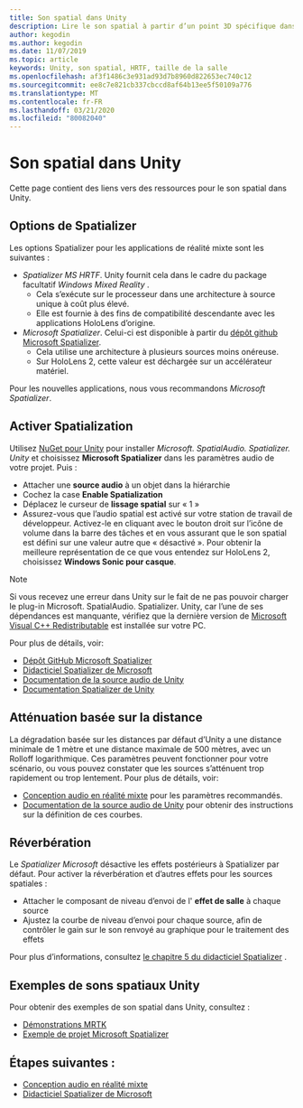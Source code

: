 ```yaml
---
title: Son spatial dans Unity
description: Lire le son spatial à partir d’un point 3D spécifique dans votre scène Unity.
author: kegodin
ms.author: kegodin
ms.date: 11/07/2019
ms.topic: article
keywords: Unity, son spatial, HRTF, taille de la salle
ms.openlocfilehash: af3f1486c3e931ad93d7b8960d822653ec740c12
ms.sourcegitcommit: ee8c7e821cb337cbccd8af64b13ee5f50109a776
ms.translationtype: MT
ms.contentlocale: fr-FR
ms.lasthandoff: 03/21/2020
ms.locfileid: "80082040"
---
```

# <a name="spatial-sound-in-unity"></a>Son spatial dans Unity

Cette page contient des liens vers des ressources pour le son spatial dans Unity.

## <a name="spatializer-options"></a>Options de Spatializer
Les options Spatializer pour les applications de réalité mixte sont les suivantes :
* *Spatializer MS HRTF*. Unity fournit cela dans le cadre du package facultatif *Windows Mixed Reality* .
  * Cela s’exécute sur le processeur dans une architecture à source unique à coût plus élevé.
  * Elle est fournie à des fins de compatibilité descendante avec les applications HoloLens d’origine.
* *Microsoft Spatializer*. Celui-ci est disponible à partir du [dépôt github Microsoft Spatializer](https://github.com/microsoft/spatialaudio-unity).
  * Cela utilise une architecture à plusieurs sources moins onéreuse.
  * Sur HoloLens 2, cette valeur est déchargée sur un accélérateur matériel.

Pour les nouvelles applications, nous vous recommandons *Microsoft Spatializer*.

## <a name="enable-spatialization"></a>Activer Spatialization

Utilisez [NuGet pour Unity](https://github.com/GlitchEnzo/NuGetForUnity/releases/latest) pour installer _Microsoft. SpatialAudio. Spatializer. Unity_ et choisissez **Microsoft Spatializer** dans les paramètres audio de votre projet. Puis :
* Attacher une **source audio** à un objet dans la hiérarchie
* Cochez la case **Enable Spatialization**
* Déplacez le curseur de **lissage spatial** sur « 1 »
* Assurez-vous que l’audio spatial est activé sur votre station de travail de développeur. Activez-le en cliquant avec le bouton droit sur l’icône de volume dans la barre des tâches et en vous assurant que le son spatial est défini sur une valeur autre que « désactivé ». Pour obtenir la meilleure représentation de ce que vous entendez sur HoloLens 2, choisissez **Windows Sonic pour casque**.

>[!NOTE]
>Si vous recevez une erreur dans Unity sur le fait de ne pas pouvoir charger le plug-in Microsoft. SpatialAudio. Spatializer. Unity, car l’une de ses dépendances est manquante, vérifiez que la dernière version de [Microsoft Visual C++ Redistributable](https://support.microsoft.com/en-us/help/2977003/the-latest-supported-visual-c-downloads) est installée sur votre PC.

Pour plus de détails, voir:
* [Dépôt GitHub Microsoft Spatializer](https://github.com/microsoft/spatialaudio-unity)
* [Didacticiel Spatializer de Microsoft](unity-spatial-audio-ch1.md)
* [Documentation de la source audio de Unity](https://docs.unity3d.com/2019.3/Documentation/Manual/class-AudioSource.html)
* [Documentation Spatializer de Unity](https://docs.unity3d.com/Manual/VRAudioSpatializer.html)

## <a name="distance-based-attenuation"></a>Atténuation basée sur la distance
La dégradation basée sur les distances par défaut d’Unity a une distance minimale de 1 mètre et une distance maximale de 500 mètres, avec un Rolloff logarithmique. Ces paramètres peuvent fonctionner pour votre scénario, ou vous pouvez constater que les sources s’atténuent trop rapidement ou trop lentement. Pour plus de détails, voir:
* [Conception audio en réalité mixte](spatial-sound-design.md) pour les paramètres recommandés.
* [Documentation de la source audio de Unity](https://docs.unity3d.com/2019.3/Documentation/Manual/class-AudioSource.html) pour obtenir des instructions sur la définition de ces courbes.

## <a name="reverb"></a>Réverbération
Le _Spatializer Microsoft_ désactive les effets postérieurs à Spatializer par défaut. Pour activer la réverbération et d’autres effets pour les sources spatiales :
* Attacher le composant de niveau d’envoi de l' **effet de salle** à chaque source
* Ajustez la courbe de niveau d’envoi pour chaque source, afin de contrôler le gain sur le son renvoyé au graphique pour le traitement des effets

Pour plus d’informations, consultez [le chapitre 5 du didacticiel Spatializer](unity-spatial-audio-ch5.md) .

## <a name="unity-spatial-sound-examples"></a>Exemples de sons spatiaux Unity
Pour obtenir des exemples de son spatial dans Unity, consultez :
* [Démonstrations MRTK](https://github.com/microsoft/MixedRealityToolkit-Unity/tree/mrtk_release/Assets/MixedRealityToolkit.Examples/Demos/Audio)
* [Exemple de projet Microsoft Spatializer](https://github.com/microsoft/spatialaudio-unity/tree/master/Samples/MicrosoftSpatializerSample)

## <a name="next-steps"></a>Étapes suivantes :
* [Conception audio en réalité mixte](spatial-sound-design.md)
* [Didacticiel Spatializer de Microsoft](unity-spatial-audio-ch1.md)

